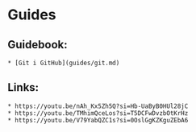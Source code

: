 # Guides
## Guidebook:
    * [Git i GitHub](guides/git.md)
## Links:
    * https://youtu.be/nAh_Kx5Zh5Q?si=Hb-UaByB0HUl28jC
    * https://youtu.be/TMhimQceLos?si=T5DCFwDvzbOtKrHz
    * https://youtu.be/V79YabQZC1s?si=0OslGgKZKguZEbA6
